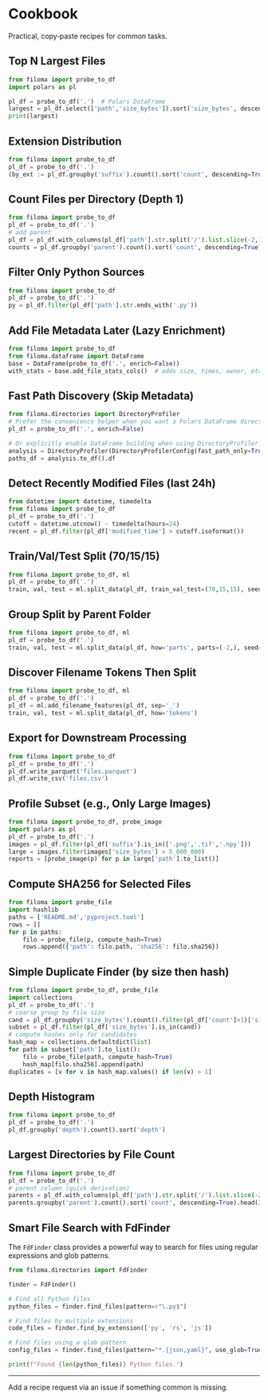 # Cookbook

Practical, copy‑paste recipes for common tasks.

## Top N Largest Files
```python
from filoma import probe_to_df
import polars as pl

pl_df = probe_to_df('.')  # Polars DataFrame
largest = pl_df.select(['path','size_bytes']).sort('size_bytes', descending=True).head(10)
print(largest)
```

## Extension Distribution
```python
from filoma import probe_to_df
pl_df = probe_to_df('.')
(by_ext := pl_df.groupby('suffix').count().sort('count', descending=True).head(15))
```

## Count Files per Directory (Depth 1)
```python
from filoma import probe_to_df
pl_df = probe_to_df('.')
# add parent
pl_df = pl_df.with_columns(pl_df['path'].str.split('/').list.slice(-2,1).alias('parent'))
counts = pl_df.groupby('parent').count().sort('count', descending=True)
```

## Filter Only Python Sources
```python
from filoma import probe_to_df
pl_df = probe_to_df('.')
py = pl_df.filter(pl_df['path'].str.ends_with('.py'))
```

## Add File Metadata Later (Lazy Enrichment)
```python
from filoma import probe_to_df
from filoma.dataframe import DataFrame
base = DataFrame(probe_to_df('.', enrich=False))
with_stats = base.add_file_stats_cols()  # adds size, times, owner, etc.
```

## Fast Path Discovery (Skip Metadata)
```python
from filoma.directories import DirectoryProfiler
# Prefer the convenience helper when you want a Polars DataFrame directly:
pl_df = probe_to_df('.', enrich=False)

# Or explicitly enable DataFrame building when using DirectoryProfiler:
analysis = DirectoryProfiler(DirectoryProfilerConfig(fast_path_only=True, build_dataframe=True)).probe('.')
paths_df = analysis.to_df().df
```

## Detect Recently Modified Files (last 24h)
```python
from datetime import datetime, timedelta
from filoma import probe_to_df
pl_df = probe_to_df('.')
cutoff = datetime.utcnow() - timedelta(hours=24)
recent = pl_df.filter(pl_df['modified_time'] > cutoff.isoformat())
```

## Train/Val/Test Split (70/15/15)
```python
from filoma import probe_to_df, ml
pl_df = probe_to_df('.')
train, val, test = ml.split_data(pl_df, train_val_test=(70,15,15), seed=42)
```

## Group Split by Parent Folder
```python
from filoma import probe_to_df, ml
pl_df = probe_to_df('.')
train, val, test = ml.split_data(pl_df, how='parts', parts=(-2,), seed=42)
```

## Discover Filename Tokens Then Split
```python
from filoma import probe_to_df, ml
pl_df = probe_to_df('.')
pl_df = ml.add_filename_features(pl_df, sep='_')
train, val, test = ml.split_data(pl_df, how='tokens')
```

## Export for Downstream Processing
```python
from filoma import probe_to_df
pl_df = probe_to_df('.')
pl_df.write_parquet('files.parquet')
pl_df.write_csv('files.csv')
```

## Profile Subset (e.g., Only Large Images)
```python
from filoma import probe_to_df, probe_image
import polars as pl
pl_df = probe_to_df('.')
images = pl_df.filter(pl_df['suffix'].is_in(['.png','.tif','.npy']))
large = images.filter(images['size_bytes'] > 5_000_000)
reports = [probe_image(p) for p in large['path'].to_list()]
```

## Compute SHA256 for Selected Files
```python
from filoma import probe_file
import hashlib
paths = ['README.md','pyproject.toml']
rows = []
for p in paths:
    filo = probe_file(p, compute_hash=True)
    rows.append({'path': filo.path, 'sha256': filo.sha256})
```

## Simple Duplicate Finder (by size then hash)
```python
from filoma import probe_to_df, probe_file
import collections
pl_df = probe_to_df('.')
# coarse group by file size
cand = pl_df.groupby('size_bytes').count().filter(pl_df['count']>1)['size_bytes'].to_list()
subset = pl_df.filter(pl_df['size_bytes'].is_in(cand))
# compute hashes only for candidates
hash_map = collections.defaultdict(list)
for path in subset['path'].to_list():
    filo = probe_file(path, compute_hash=True)
    hash_map[filo.sha256].append(path)
duplicates = [v for v in hash_map.values() if len(v) > 1]
```

## Depth Histogram
```python
from filoma import probe_to_df
pl_df = probe_to_df('.')
pl_df.groupby('depth').count().sort('depth')
```

## Largest Directories by File Count
```python
from filoma import probe_to_df
pl_df = probe_to_df('.')
# parent column (quick derivation)
parents = pl_df.with_columns(pl_df['path'].str.split('/').list.slice(-2,1).alias('parent'))
parents.groupby('parent').count().sort('count', descending=True).head(20)
```

## Smart File Search with FdFinder
The `FdFinder` class provides a powerful way to search for files using regular expressions and glob patterns.

```python
from filoma.directories import FdFinder

finder = FdFinder()

# Find all Python files
python_files = finder.find_files(pattern=r"\.py$")

# Find files by multiple extensions
code_files = finder.find_by_extension(['py', 'rs', 'js'])

# Find files using a glob pattern
config_files = finder.find_files(pattern="*.{json,yaml}", use_glob=True)

print(f"Found {len(python_files)} Python files.")
```

---
Add a recipe request via an issue if something common is missing.
